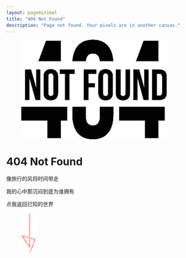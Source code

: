 ```yaml
---
layout: pageminimal
title: "404 Not Found"
description: "Page not found. Your pixels are in another canvas."
---
```


<figure>
  <img src="/images/404.jpg" alt="{{ page.title }} at {{ site.title }}">
</figure>

<div class="text-center">
  <h1>404 Not Found</h1>
  <p>像旅行的风将时间带走</p>
  <p>我的心中那沉闷到底为谁拥有</p>
  <p>点我返回已知的世界</p>
</div>

<figure>
  <img src="/images/bg-arrow.png" alt="down-arrow">
</figure>

